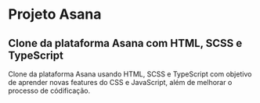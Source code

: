 # Projeto Asana

## Clone da plataforma Asana com HTML, SCSS e TypeScript

Clone da plataforma Asana usando HTML, SCSS e TypeScript com objetivo de aprender novas features do CSS e JavaScript, além de melhorar o processo de códificação.
